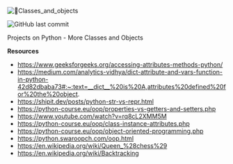![📌Classes_and_objects](https://user-images.githubusercontent.com/110534527/210332902-59567d58-07f9-4371-81de-c4ef487557aa.png)

![GitHub last commit](https://img.shields.io/github/last-commit/Ckimatu/alx-higher_level_programming)

Projects on Python - More Classes and Objects

**Resources**

* https://www.geeksforgeeks.org/accessing-attributes-methods-python/
* https://medium.com/analytics-vidhya/dict-attribute-and-vars-function-in-python-42d82dbaba73#:~:text=__dict__%20is%20A,attributes%20defined%20for%20the%20object.
* https://shipit.dev/posts/python-str-vs-repr.html
* https://python-course.eu/oop/properties-vs-getters-and-setters.php
* https://www.youtube.com/watch?v=rq8cL2XMM5M
* https://python-course.eu/oop/class-instance-attributes.php
* https://python-course.eu/oop/object-oriented-programming.php
* https://python.swaroopch.com/oop.html
* https://en.wikipedia.org/wiki/Queen_%28chess%29
* https://en.wikipedia.org/wiki/Backtracking
